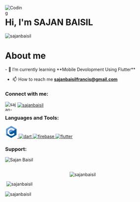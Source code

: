 <img  align="left"  alt="Coding" width="60" src="https://media.tenor.com/Wx9IEmZZXSoAAAAj/hi.gif">
<h1 align="left"> Hi, I'm SAJAN BAISIL</h1>
<p align="left"> <img src="https://komarev.com/ghpvc/?username=sajanbaisil&label=Profile%20views&color=0e75b6&style=flat" alt="sajanbaisil" /> </p>
<h1 align="left">About me</h1>
- 🌱 I’m currently learning **Mobile Devolopment Using Flutter**

- 📫 How to reach me **sajanbaisilfrancis@gmail.com**

<h3 align="left">Connect with me:</h3>
<p align="left">
<a href="https://linkedin.com/in/sajan-baisil-18759a210" target="blank"><img align="left" src="https://raw.githubusercontent.com/rahuldkjain/github-profile-readme-generator/master/src/images/icons/Social/linked-in-alt.svg" alt="sajan-baisil-18759a210" height="30" width="40" /></a>

<a href="https://instagram.com/sajanbaisil" target="blank"><img align="center" src="https://raw.githubusercontent.com/rahuldkjain/github-profile-readme-generator/master/src/images/icons/Social/instagram.svg" alt="sajanbaisil" height="30" width="40" /></a>
</p>

<h3 align="left">Languages and Tools:</h3>

<p align="left"> <a href="https://www.cprogramming.com/" target="_blank" rel="noreferrer"> <img src="https://raw.githubusercontent.com/devicons/devicon/master/icons/c/c-original.svg" alt="c" width="40" height="40"/> </a> <a href="https://dart.dev" target="_blank" rel="noreferrer"> <img src="https://www.vectorlogo.zone/logos/dartlang/dartlang-icon.svg" alt="dart" width="40" height="40"/> </a> <a href="https://firebase.google.com/" target="_blank" rel="noreferrer"> <img src="https://www.vectorlogo.zone/logos/firebase/firebase-icon.svg" alt="firebase" width="40" height="40"/> </a> <a href="https://flutter.dev" target="_blank" rel="noreferrer"> <img src="https://www.vectorlogo.zone/logos/flutterio/flutterio-icon.svg" alt="flutter" width="40" height="40"/> </a> </p>

<h3 align="left">Support:</h3>
<p><a href="https://www.buymeacoffee.com/Sajan Baisil"> <img align="left" src="https://cdn.buymeacoffee.com/buttons/v2/default-yellow.png" height="50" width="210" alt="Sajan Baisil" /></a></p><br><br>

<p><img align="centre" src="https://github-readme-stats.vercel.app/api/top-langs?username=sajanbaisil&show_icons=true&locale=en&layout=compact" alt="sajanbaisil" /></p>

<p>&nbsp;<img align="centre" src="https://github-readme-stats.vercel.app/api?username=sajanbaisil&show_icons=true&locale=en" alt="sajanbaisil" /></p>

<p><img align="center" src="https://github-readme-streak-stats.herokuapp.com/?user=sajanbaisil&" alt="sajanbaisil" /></p>





<!---
SajanBaisil/SajanBaisil is a ✨ special ✨ repository because its `README.md` (this file) appears on your GitHub profile.
You can click the Preview link to take a look at your changes.
--->
